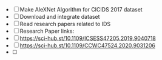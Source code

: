 - [ ] Make AleXNet Algorithm for CICIDS 2017 dataset
- [ ] Download and integrate dataset
- [ ] Read research papers related to IDS
- [ ] Research Paper links:
- [ ] https://sci-hub.st/10.1109/ICSESS47205.2019.9040718
- [ ] https://sci-hub.st/10.1109/CCWC47524.2020.9031206
- [ ] 
